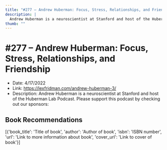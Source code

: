 ```yaml
---
title: "#277 – Andrew Huberman: Focus, Stress, Relationships, and Friendship"
description: |
  Andrew Huberman is a neuroscientist at Stanford and host of the Huberman Lab Podcast. Please support this podcast by checking out our sponsors:"
thumb: ""
---
```


# #277 – Andrew Huberman: Focus, Stress, Relationships, and Friendship

  - Date: 4/17/2022
  - Link: https://lexfridman.com/andrew-huberman-3/
  - Description: Andrew Huberman is a neuroscientist at Stanford and host of the Huberman Lab Podcast. Please support this podcast by checking out our sponsors:

## Book Recommendations

[{'book_title': 'Title of book', 'author': 'Author of book', 'isbn': 'ISBN number', 'url': 'Link to more information about book', 'cover_url': 'Link to cover of book'}]